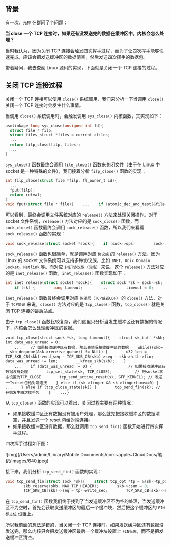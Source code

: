## 背景

有一次，`光神` 在群问了个问题：

**当 close 一个 TCP 连接时，如果还有没发送完的数据在缓冲区中，内核会怎么处理？**

当时我认为，因为关闭 TCP 连接会触发四次挥手过程，而为了让四次挥手能够快速完成，应该会把发送缓冲区的数据清空，然后发送四次挥手的数据包。

带着疑问，我去查阅 Linux 源码的实现，下面就是关闭一个 TCP 连接的过程。

## 关闭 TCP 连接过程

关闭一个 TCP 连接可以使用 `close()` 系统调用，我们来分析一下当调用 `close()` 关闭一个 TCP 连接时会发生什么事情。

当调用 `close()` 系统调用时，会触发调用 `sys_close()` 内核函数，其实现如下：

```c
asmlinkage long sys_close(unsigned int fd){    
  struct file * filp;    
  struct files_struct *files = current->files;    
  ...    
  return filp_close(filp, files);    
  ...
}
```

`sys_close()` 函数最终会调用 `file_close()` 函数来关闭文件（由于在 Linux 中 socket 是一种特殊的文件），我们接着分析 `filp_close()` 函数的实现：

```c
int filp_close(struct file *filp, fl_owner_t id){    
  ...    
  fput(filp);    
  return retval;
}
void fput(struct file * file){    ...    if (atomic_dec_and_test(&file->f_count)) {        ...        if (file->f_op && file->f_op->release)            file->f_op->release(inode, file);        ...    }}
```

可以看到，最终会调用文件系统对应的 `release()` 方法来处理关闭操作。对于 socket 文件系统，`release()` 方法对应的是 `sock_close()` 函数，而 `sock_close()` 函数最终会调用 `sock_release()` 函数，所以我们来看看 `sock_release()` 函数的实现：

```c
void sock_release(struct socket *sock){    if (sock->ops)        sock->ops->release(sock);    ...}
```

`sock_release()` 函数也很简单，就是调用对应 `协议族` 的 `release()` 方法，因为 Linux 的 socket 文件系统可以支持多种协议族，比如 `INET`、`Unix Domain Socket`、`Netlink` 等。而对应 `INET协议族（网络）` 来说，这个 `release()` 方法对应的是 `inet_release()` 函数，`inet_release()` 函数实现如下：

```c
int inet_release(struct socket *sock){    struct sock *sk = sock->sk;
    if (sk) {        long timeout;        ...        timeout = 0;        if (sk->linger && !(current->flags & PF_EXITING))            timeout = sk->lingertime;        sock->sk = NULL;        sk->prot->close(sk, timeout);    }    return(0);}
```

`inet_release()` 函数最终会调用对应 `传输层（TCP或者UDP）` 的 `close()` 方法，对于 `TCP协议` 来说，`close()` 方法对应的是 `tcp_close()` 函数，`tcp_close()` 就是关闭 TCP 连接的最后站点。

由于 `tcp_close()` 函数比较复杂，我们这里只分析当发生缓冲区还有数据的情况下，内核会怎么处理缓冲区的数据。

```
void tcp_close(struct sock *sk, long timeout){    struct sk_buff *skb;    int data_was_unread = 0;
    ...    // 如果接收缓冲区有数据, 那么先情况接收缓冲区的数据    while((skb= __skb_dequeue(&sk->receive_queue)) != NULL) {        u32 len = TCP_SKB_CB(skb)->end_seq - TCP_SKB_CB(skb)->seq - skb->h.th->fin;        data_was_unread += len;        __kfree_skb(skb);    }
    ...    if (data_was_unread != 0) {                // 如果接收缓冲区有数据没有处理        tcp_set_state(sk, TCP_CLOSE);          // 把socket状态设置为TCP_CLOSE        tcp_send_active_reset(sk, GFP_KERNEL); // 发送一个reset包给对端连接    } else if (sk->linger && sk->lingertime==0) {        ...    } else if (tcp_close_state(sk)) {        tcp_send_fin(sk); // 开始发生四次挥手包    }    ...}
```

从 `tcp_close()` 函数的实现可以看出，关闭过程主要有两种情况：

- 如果接收缓冲区还有数据没有被用户处理，那么就先把接收缓冲区的数据清空，并且发送一个 reset 包给对端连接。
- 如果接收缓冲区没有数据，那么就调用 `tcp_send_fin()` 函数开始进行四次挥手过程。

四次挥手过程如下图：

![img](/Users/admin/Library/Mobile Documents/com~apple~CloudDocs/笔记/images/640.jpeg)

接下来，我们分析 `tcp_send_fin()` 函数的实现：

```c
void tcp_send_fin(struct sock *sk){    struct tcp_opt *tp = &(sk->tp_pinfo.af_tcp);    struct sk_buff *skb = skb_peek_tail(&sk->write_queue); // 发送缓冲区列表最后一个缓冲块    unsigned int mss_now;    ...    if (tp->send_head != NULL) {                         // 如果发送缓冲区不为空        TCP_SKB_CB(skb)->flags |= TCPCB_FLAG_FIN;        // 把最后一个发送缓冲块设置FIN标志        TCP_SKB_CB(skb)->end_seq++;        tp->write_seq++;    } else {                                             // 如果发送缓冲区为空        for (;;) {            skb = alloc_skb(MAX_TCP_HEADER, GFP_KERNEL); // 申请一个新的缓冲块            if (skb)                break;            current->policy |= SCHED_YIELD;            schedule();        }
        skb_reserve(skb, MAX_TCP_HEADER);        skb->csum = 0;        TCP_SKB_CB(skb)->flags = (TCPCB_FLAG_ACK | TCPCB_FLAG_FIN); // 设置FIN标志        TCP_SKB_CB(skb)->sacked = 0;
        TCP_SKB_CB(skb)->seq = tp->write_seq;        TCP_SKB_CB(skb)->end_seq = TCP_SKB_CB(skb)->seq + 1;        tcp_send_skb(sk, skb, 1, mss_now); // 发送给对端连接    }    ...}
```

在 `tcp_send_fin()` 函数我们终于找到了当发送缓冲区不为空的处理，当发送缓冲区不为空时，首先会获取发送缓冲区的最后一个缓冲块，然后把这个缓冲区的 `FIN标志位` 设置上。

所以我前面的想法是错的，当关闭一个 TCP 连接时，如果发送缓冲区还有数据没发送完，那么内核只会把发送缓冲区最后一个缓冲块设置上 `FIN标志`，而不是把发送缓冲区清空。